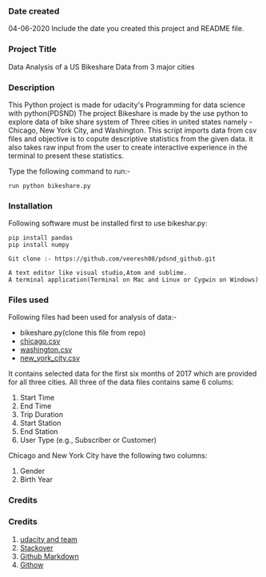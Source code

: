 ### Date created
04-06-2020
Include the date you created this project and README file.

### Project Title
Data Analysis of a US Bikeshare Data from 3 major cities

### Description
This Python project is made for udacity's Programming for data science with python(PDSND) The project Bikeshare is made by the use python to explore data of bike share system of Three cities in united states namely -  Chicago, New York City, and Washington. This script imports data from csv files and objective is to copute descriptive statistics from the given data. it also takes raw input from the user to create interactive experience in the terminal to present these statistics. 

Type the following command to run:-
``````
run python bikeshare.py
``````
### Installation

Following software must be installed first to use bikeshar.py:

``````
pip install pandas
pip install numpy

Git clone :- https://github.com/veeresh08/pdsnd_github.git

A text editor like visual studio,Atom and sublime.
A terminal application(Terminal on Mac and Linux or Cygwin on Windows)
``````


### Files used
Following files had been used for analysis of data:-
* bikeshare.py(clone this file from repo)
* [chicago.csv](https://drive.google.com/drive/folders/1jtwC5zqCGysBkDsGIwbfbF4kyRBXNtyl)
* [washington.csv](https://drive.google.com/drive/folders/1jtwC5zqCGysBkDsGIwbfbF4kyRBXNtyl)
* [new_york_city.csv](https://drive.google.com/drive/folders/1jtwC5zqCGysBkDsGIwbfbF4kyRBXNtyl)

It contains selected data for the first six months of 2017 which are provided for all three cities. All three of the data files contains same 6 colums:

1) Start Time 
2) End Time 
3) Trip Duration 
4) Start Station 
5) End Station 
6) User Type (e.g., Subscriber or Customer)

Chicago and New York City have the following two columns:

1) Gender
2) Birth Year

### Credits
### Credits
1) [udacity and team](https://www.udacity.com/course/programming-for-data-science-nanodegree--nd104) 
2) [Stackover](https://stackoverflow.com/questions/5765645/should-you-commit-gitignore-into-the-git-repos)
3) [Github Markdown](https://guides.github.com/features/mastering-markdown/)
4) [Githow](https://githowto.com/staging_and_committing)



